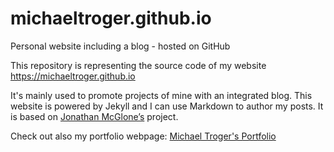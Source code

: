 # michaeltroger.github.io
Personal website including a blog - hosted on GitHub

This repository is representing the source code of my website https://michaeltroger.github.io

It's mainly used to promote projects of mine with an integrated blog. This website is powered by Jekyll and I can use Markdown to author my posts. It is based on [Jonathan McGlone’s](https://github.com/hankquinlan/hankquinlan.github.io/) project.

Check out also my portfolio webpage: [Michael Troger's Portfolio](https://michaeltroger.com)
